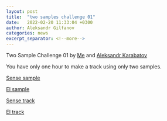 ```yaml
---
layout: post
title:  "two samples challenge 01"
date:   2022-02-20 11:33:04 +0300
author: Aleksandr Gilfanov
categories: news
excerpt_separator: <!--more-->
---
```

Two Sample Challenge 01 by
[Me](https://github.com/aleksandrgilfanov) and
[Aleksandr Karabatov](https://github.com/elektron314)

You have only one hour to make a track using only two samples.
<!--more-->

[Sense sample](/mp3/sample-2022-01-sense.mp3)

[El sample](/mp3/sample-2022-01-el.mp3)

[Sense track](/mp3/track-2022-01-sense.mp3)

[El track](/mp3/track-2022-01-el.mp3)
